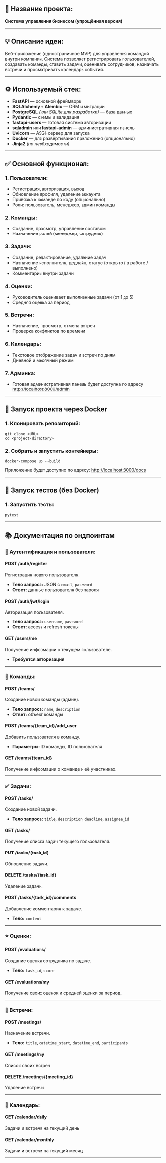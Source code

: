 ## 📌 Название проекта:

**Система управления бизнесом (упрощённая версия)**

---

## 💡 Описание идеи:

Веб-приложение (одностраничное MVP) для управления командой внутри компании. Система позволяет регистрировать пользователей, создавать команды, ставить задачи, оценивать сотрудников, назначать встречи и просматривать календарь событий.

---

## ⚙️ Используемый стек:

* **FastAPI** — основной фреймворк
* **SQLAlchemy + Alembic** — ORM и миграции
* **PostgreSQL** *(или SQLite для разработки)* — база данных
* **Pydantic** — схемы и валидация
* **fastapi-users** — готовая система авторизации
* **sqladmin** или **fastapi-admin** — административная панель
* **Uvicorn** — ASGI-сервер для запуска
* **Docker** — для развёртывания приложения (опционально)
* **Jinja2** *(по необходимости)*

---

## ✅ Основной функционал:

### 1. Пользователи:

* Регистрация, авторизация, выход
* Обновление профиля, удаление аккаунта
* Привязка к команде по коду (опционально)
* Роли: пользователь, менеджер, админ команды

### 2. Команды:

* Создание, просмотр, управление составом
* Назначение ролей (менеджер, сотрудник)

### 3. Задачи:

* Создание, редактирование, удаление задач
* Назначение исполнителя, дедлайн, статус (открыто / в работе / выполнено)
* Комментарии внутри задачи

### 4. Оценки:

* Руководитель оценивает выполненные задачи (от 1 до 5)
* Средняя оценка за период

### 5. Встречи:

* Назначение, просмотр, отмена встреч
* Проверка конфликтов по времени

### 6. Календарь:

* Текстовое отображение задач и встреч по дням
* Дневной и месячный режим

### 7. Админка:

* Готовая административная панель будет доступна по адресу [http://localhost:8000/admin](http://localhost:8000/admin)

---

## 🚀 Запуск проекта через Docker

### 1. Клонировать репозиторий:

```
git clone <URL>
cd <project-directory>
```

### 2. Собрать и запустить контейнеры:

```
docker-compose up --build
```

Приложение будет доступно по адресу: [http://localhost:8000/docs](http://localhost:8000/docs)

---

## 🧪 Запуск тестов (без Docker)

### 1. Запустить тесты:

```
pytest
```

---

## 📚 Документация по эндпоинтам

### 🔐 Аутентификация и пользователи:

#### POST /auth/register

Регистрация нового пользователя.

* **Тело запроса:** JSON с `email`, `password`
* **Ответ:** данные пользователя без пароля

#### POST /auth/jwt/login

Авторизация пользователя.

* **Тело запроса:** `username`, `password`
* **Ответ:** access и refresh токены

#### GET /users/me

Получение информации о текущем пользователе.

* **Требуется авторизация**

---

### 👥 Команды:

#### POST /teams/

Создание новой команды (админ).

* **Тело запроса:** `name`, `description`
* **Ответ:** объект команды

#### POST /teams/{team\_id}/add\_user

Добавить пользователя в команду.

* **Параметры:** ID команды, ID пользователя

#### GET /teams/{team\_id}

Получение информации о команде и её участниках.

---

### ✅ Задачи:

#### POST /tasks/

Создание новой задачи.

* **Тело запроса:** `title`, `description`, `deadline`, `assignee_id`

#### GET /tasks/

Получение списка задач текущего пользователя.

#### PUT /tasks/{task\_id}

Обновление задачи.

#### DELETE /tasks/{task\_id}

Удаление задачи.

#### POST /tasks/{task\_id}/comments

Добавление комментария к задаче.

* **Тело:** `content`

---

### ⭐ Оценки:

#### POST /evaluations/

Создание оценки сотрудника по задаче.

* **Тело:** `task_id`, `score`

#### GET /evaluations/my

Получение своих оценок и средней оценки за период.

---

### 📅 Встречи:

#### POST /meetings/

Назначение встречи.

* **Тело:** `title`, `datetime_start`, `datetime_end`, `participants`

#### GET /meetings/my

Список своих встреч

#### DELETE /meetings/{meeting\_id}

Удаление встречи

---

### 📆 Календарь:

#### GET /calendar/daily

Задачи и встречи на текущий день

#### GET /calendar/monthly

Задачи и встречи на текущий месяц

---
